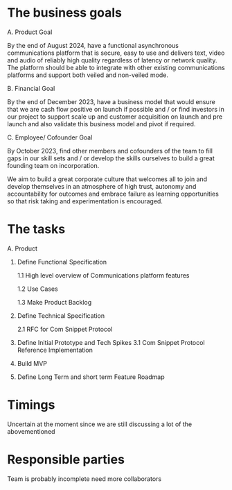 # The business goals

A.	Product Goal

By the end of August 2024, have a functional asynchronous communications platform that is secure, easy to use and delivers text, video and audio of reliably high quality regardless of latency or network quality. The platform should be able to integrate with other existing communications platforms and support both veiled and non-veiled mode.

B.	Financial Goal

By the end of December 2023, have a business model that would ensure that we are cash flow positive on launch if possible and / or  find investors in our project to support scale up and customer acquisition on launch and pre launch and also validate this business model and pivot if required.

C.	Employee/ Cofounder Goal

By October 2023, find other members and cofounders of the team to fill gaps in our skill sets and / or develop the skills ourselves to build a great founding team on incorporation.

We aim to build a great corporate culture that welcomes all to join and develop themselves in an atmosphere of high trust, autonomy and accountability for outcomes and embrace failure as learning opportunities so that risk taking and experimentation is encouraged.

# The tasks

A. Product 
  1. Define Functional Specification
     
     1.1 High level overview of Communications platform features
     
     1.2 Use Cases
     
     1.3 Make Product Backlog
  
  2. Define Technical Specification
     
     2.1 RFC for Com Snippet Protocol
     
  3. Define Initial Prototype and Tech Spikes
     3.1 Com Snippet Protocol Reference Implementation
     
  4. Build MVP
     
  5. Define Long Term and short term Feature Roadmap

# Timings

Uncertain at the moment since we are still discussing a lot of the abovementioned

# Responsible parties

Team is probably incomplete need more collaborators

